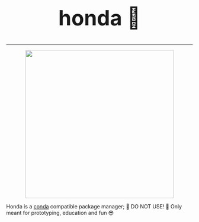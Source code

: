 <h1 style="text-align: center; font-size: 4em">honda 🚗</h1>

<hr />

<p style="text-align: center">
    <img width="400" height="auto" src="https://s3.eu-central-1.amazonaws.com/travishathaway.com/honda_cropped.png" />
</p>

Honda is a [conda](https://github.com/conda/conda) compatible package manager;  🚧 DO NOT USE! 🚧 Only meant for prototyping, education and fun 😎
